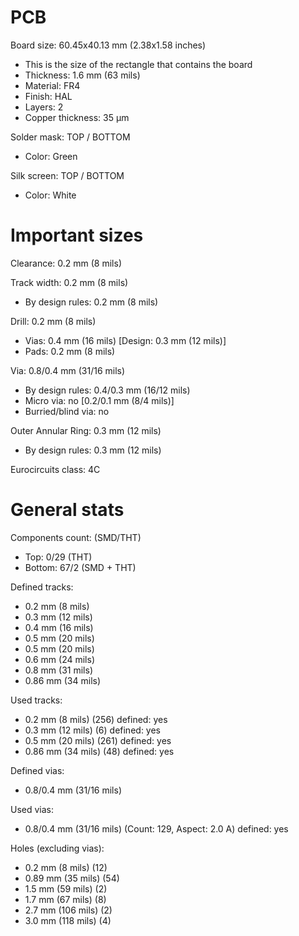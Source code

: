 # PCB

Board size: 60.45x40.13 mm (2.38x1.58 inches)

- This is the size of the rectangle that contains the board
- Thickness: 1.6 mm (63 mils)
- Material: FR4
- Finish: HAL
- Layers: 2
- Copper thickness: 35 µm

Solder mask: TOP / BOTTOM

- Color: Green

Silk screen: TOP / BOTTOM

- Color: White


# Important sizes

Clearance: 0.2 mm (8 mils)

Track width: 0.2 mm (8 mils)

- By design rules: 0.2 mm (8 mils)

Drill: 0.2 mm (8 mils)

- Vias: 0.4 mm (16 mils) [Design: 0.3 mm (12 mils)]
- Pads: 0.2 mm (8 mils)

Via: 0.8/0.4 mm (31/16 mils)

- By design rules: 0.4/0.3 mm (16/12 mils)
- Micro via: no [0.2/0.1 mm (8/4 mils)]
- Burried/blind via: no

Outer Annular Ring: 0.3 mm (12 mils)

- By design rules: 0.3 mm (12 mils)

Eurocircuits class: 4C


# General stats

Components count: (SMD/THT)

- Top: 0/29 (THT)
- Bottom: 67/2 (SMD + THT)

Defined tracks:

- 0.2 mm (8 mils)
- 0.3 mm (12 mils)
- 0.4 mm (16 mils)
- 0.5 mm (20 mils)
- 0.5 mm (20 mils)
- 0.6 mm (24 mils)
- 0.8 mm (31 mils)
- 0.86 mm (34 mils)

Used tracks:

- 0.2 mm (8 mils) (256) defined: yes
- 0.3 mm (12 mils) (6) defined: yes
- 0.5 mm (20 mils) (261) defined: yes
- 0.86 mm (34 mils) (48) defined: yes

Defined vias:

- 0.8/0.4 mm (31/16 mils)

Used vias:

- 0.8/0.4 mm (31/16 mils) (Count: 129, Aspect: 2.0 A) defined: yes

Holes (excluding vias):

- 0.2 mm (8 mils) (12)
- 0.89 mm (35 mils) (54)
- 1.5 mm (59 mils) (2)
- 1.7 mm (67 mils) (8)
- 2.7 mm (106 mils) (2)
- 3.0 mm (118 mils) (4)




